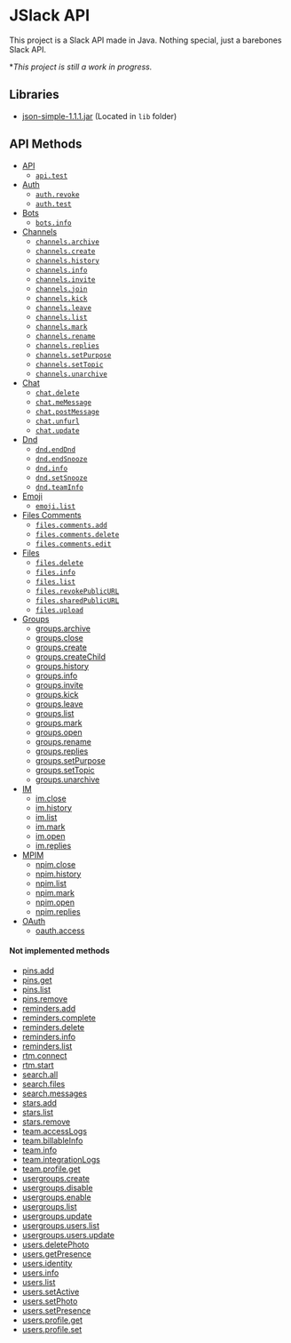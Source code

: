 # JSlack API
This project is a Slack API made in Java. Nothing special, just a barebones Slack API.
  
**This project is still a work in progress.*  


## Libraries
* [json-simple-1.1.1.jar](https://code.google.com/archive/p/json-simple/downloads) (Located in `lib` folder)

## API Methods
* [API](https://api.slack.com/methods#api)
  * [`api.test`](https://api.slack.com/methods/api.test)
* [Auth](https://api.slack.com/methods#auth)
  * [`auth.revoke`](https://api.slack.com/methods/auth.revoke)
  * [`auth.test`](https://api.slack.com/methods/auth.test)
* [Bots](https://api.slack.com/methods#bots)
  * [`bots.info`](https://api.slack.com/methods/bots.info)
* [Channels](https://api.slack.com/methods#channels)
  * [`channels.archive`](https://api.slack.com/methods/channels.archive)
  * [`channels.create`](https://api.slack.com/methods/channels.create)
  * [`channels.history`](https://api.slack.com/methods/channels.history)
  * [`channels.info`](https://api.slack.com/methods/channels.info)
  * [`channels.invite`](https://api.slack.com/methods/channels.invite)
  * [`channels.join`](https://api.slack.com/methods/channels.join)
  * [`channels.kick`](https://api.slack.com/methods/channels.kick)
  * [`channels.leave`](https://api.slack.com/methods/channels.leave)
  * [`channels.list`](https://api.slack.com/methods/channels.list)
  * [`channels.mark`](https://api.slack.com/methods/channels.mark)
  * [`channels.rename`](https://api.slack.com/methods/channels.rename)
  * [`channels.replies`](https://api.slack.com/methods/channels.replies)
  * [`channels.setPurpose`](https://api.slack.com/methods/channels.setPurpose)
  * [`channels.setTopic`](https://api.slack.com/methods/channels.setTopic)
  * [`channels.unarchive`](https://api.slack.com/methods/channels.unarchive)
* [Chat](https://api.slack.com/methods#chat)
  * [`chat.delete`](https://api.slack.com/methods/chat.delete)
  * [`chat.meMessage`](https://api.slack.com/methods/chat.meMessage)
  * [`chat.postMessage`](https://api.slack.com/methods/chat.postMessage)
  * [`chat.unfurl`](https://api.slack.com/methods/chat.unfurl)
  * [`chat.update`](https://api.slack.com/methods/chat.update)
* [Dnd](https://api.slack.com/methods#dnd)
  * [`dnd.endDnd`](https://api.slack.com/methods/dnd.endDnd)
  * [`dnd.endSnooze`](https://api.slack.com/methods/dnd.endSnooze)
  * [`dnd.info`](https://api.slack.com/methods/dnd.info)
  * [`dnd.setSnooze`](https://api.slack.com/methods/dnd.setSnooze)
  * [`dnd.teamInfo`](https://api.slack.com/methods/dnd.teamInfo)
* [Emoji](https://api.slack.com/methods#emoji)
  * [`emoji.list`](https://api.slack.com/methods/emoji.list)
* [Files Comments](https://api.slack.com/methods#files.comments)
  * [`files.comments.add`](https://api.slack.com/methods/files.comments.add)
  * [`files.comments.delete`](https://api.slack.com/methods/files.comments.delete)
  * [`files.comments.edit`](https://api.slack.com/methods/files.comments.edit)
* [Files](https://api.slack.com/methods#files)
  * [`files.delete`](https://api.slack.com/methods/files.delete)
  * [`files.info`](https://api.slack.com/methods/files.info)
  * [`files.list`](https://api.slack.com/methods/files.list)
  * [`files.revokePublicURL`](https://api.slack.com/methods/files.revokePublicURL)
  * [`files.sharedPublicURL`](https://api.slack.com/methods/files.sharedPublicURL)
  * [`files.upload`](https://api.slack.com/methods/files.upload)
* [Groups](https://api.slack.com/methods#files)
  * [groups.archive](https://api.slack.com/methods/groups.archive)
  * [groups.close](https://api.slack.com/methods/groups.close)
  * [groups.create](https://api.slack.com/methods/groups.create)
  * [groups.createChild](https://api.slack.com/methods/groups.createChild)
  * [groups.history](https://api.slack.com/methods/groups.history)
  * [groups.info](https://api.slack.com/methods/groups.info)
  * [groups.invite](https://api.slack.com/methods/groups.invite)
  * [groups.kick](https://api.slack.com/methods/groups.kick)
  * [groups.leave](https://api.slack.com/methods/groups.leave)
  * [groups.list](https://api.slack.com/methods/groups.list)
  * [groups.mark](https://api.slack.com/methods/groups.mark)
  * [groups.open](https://api.slack.com/methods/groups.open)
  * [groups.rename](https://api.slack.com/methods/groups.rename)
  * [groups.replies](https://api.slack.com/methods/groups.replies)
  * [groups.setPurpose](https://api.slack.com/methods/groups.setPurpose)
  * [groups.setTopic](https://api.slack.com/methods/groups.setTopic)
  * [groups.unarchive](https://api.slack.com/methods/groups.unarchive)
* [IM]()
  * [im.close](https://api.slack.com/methods/im.close)
  * [im.history](https://api.slack.com/methods/im.history)
  * [im.list](https://api.slack.com/methods/im.list)
  * [im.mark](https://api.slack.com/methods/im.mark)
  * [im.open](https://api.slack.com/methods/im.open)
  * [im.replies](https://api.slack.com/methods/im.replies)
* [MPIM]()
  * [npim.close](https://api.slack.com/methods/mpim.close)
  * [npim.history](https://api.slack.com/methods/mpim.history)
  * [npim.list](https://api.slack.com/methods/mpim.list)
  * [npim.mark](https://api.slack.com/methods/mpim.mark)
  * [npim.open](https://api.slack.com/methods/mpim.open)
  * [npim.replies](https://api.slack.com/methods/mpim.replies)
* [OAuth]()
  * [oauth.access](https://api.slack.com/methods/oauth.access)
#### Not implemented methods
* [pins.add]()
* [pins.get]()
* [pins.list]()
* [pins.remove]()
* [reminders.add]()
* [reminders.complete]()
* [reminders.delete]()
* [reminders.info]()
* [reminders.list]()
* [rtm.connect]()
* [rtm.start]()
* [search.all]()
* [search.files]()
* [search.messages]()
* [stars.add]()
* [stars.list]()
* [stars.remove]()
* [team.accessLogs]()
* [team.billableInfo]()
* [team.info]()
* [team.integrationLogs]()
* [team.profile.get]()
* [usergroups.create]()
* [usergroups.disable]()
* [usergroups.enable]()
* [usergroups.list]()
* [usergroups.update]()
* [usergroups.users.list]()
* [usergroups.users.update]()
* [users.deletePhoto]()
* [users.getPresence]()
* [users.identity]()
* [users.info]()
* [users.list]()
* [users.setActive]()
* [users.setPhoto]()
* [users.setPresence]()
* [users.profile.get]()
* [users.profile.set]()


